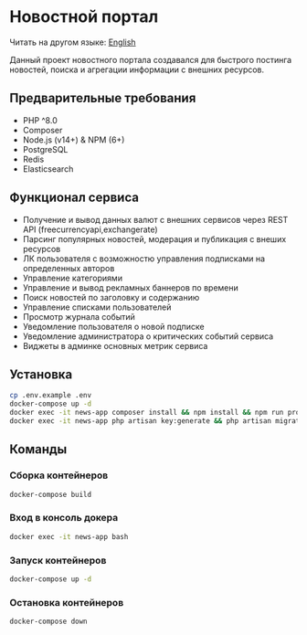 # Новостной портал

Читать на другом языке: [English](README.en.md)

Данный проект новостного портала создавался для быстрого постинга новостей,
поиска и агрегации информации с внешних ресурсов.

## Предварительные требования
* PHP ^8.0
* Composer
* Node.js (v14+) & NPM (6+)
* PostgreSQL
* Redis
* Elasticsearch

## Функционал сервиса
* Получение и вывод данных валют с внешних сервисов через REST API (freecurrencyapi,exchangerate)
* Парсинг популярных новостей, модерация и публикация с внеших ресурсов
* ЛК пользователя с возможностю управления подписками на определенных авторов
* Управление категориями
* Управление и вывод рекламных баннеров по времени
* Поиск новостей по заголовку и содержанию
* Управление списками пользователей
* Просмотр журнала событий
* Уведомление пользователя о новой подписке
* Уведомление администратора о критических событий сервиса
* Виджеты в админке основных метрик сервиса

## Установка
```bash
cp .env.example .env
docker-compose up -d
docker exec -it news-app composer install && npm install && npm run prod
docker exec -it news-app php artisan key:generate && php artisan migrate --seed && php artisan storage:link
```

## Команды

### Сборка контейнеров
```bash
docker-compose build
```

### Вход в консоль докера
```bash
docker exec -it news-app bash
```

### Запуск контейнеров
```bash
docker-compose up -d
```

### Остановка контейнеров
```bash
docker-compose down
```
